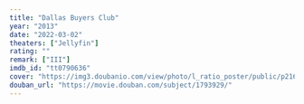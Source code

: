 ```yaml
---
title: "Dallas Buyers Club"
year: "2013"
date: "2022-03-02"
theaters: ["Jellyfin"]
rating: ""
remark: ["III"]
imdb_id: "tt0790636"
cover: "https://img3.doubanio.com/view/photo/l_ratio_poster/public/p2166160837.jpg"
douban_url: "https://movie.douban.com/subject/1793929/"
---
```

